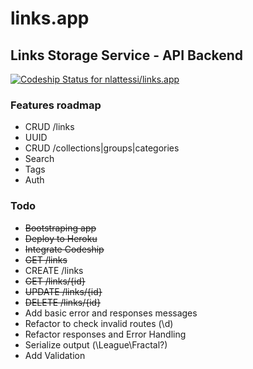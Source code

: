 # links.app

## Links Storage Service - API Backend

[ ![Codeship Status for nlattessi/links.app](https://codeship.com/projects/21807d10-07e2-0134-1f2b-0e11c5137ec3/status?branch=master)](https://codeship.com/projects/154935)

### Features roadmap
* CRUD /links
* UUID
* CRUD /collections|groups|categories
* Search
* Tags
* Auth

### Todo
* ~~Bootstraping app~~
* ~~Deploy to Heroku~~
* ~~Integrate Codeship~~
* ~~GET /links~~
* CREATE /links
* ~~GET /links/{id}~~
* ~~UPDATE /links/{id}~~
* ~~DELETE /links/{id}~~
* Add basic error and responses messages
* Refactor to check invalid routes (\d)
* Refactor responses and Error Handling
* Serialize output (\League\Fractal?)
* Add Validation
